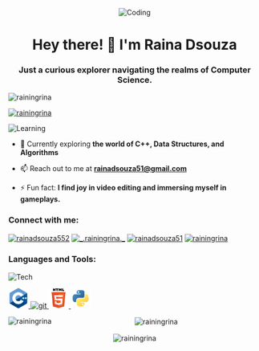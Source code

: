 <!-- Header -->
<p align="center">
  <img src="https://media.giphy.com/media/l46CbZ7KoppnBNeD6/giphy.gif" alt="Coding" width="300"/>
</p>
<h1 align="center">Hey there! 👋 I'm Raina Dsouza</h1>
<h3 align="center">Just a curious explorer navigating the realms of Computer Science.</h3>

<!-- Profile Views -->
<p align="left"> <img src="https://komarev.com/ghpvc/?username=rainingrina&label=Profile%20views&color=0e75b6&style=flat-square" alt="rainingrina" /> </p>

<!-- GitHub Trophies -->
<p align="left"> <a href="https://github.com/ryo-ma/github-profile-trophy"><img src="https://github-profile-trophy.vercel.app/?username=rainingrina" alt="rainingrina" /></a> </p>

<!-- Introduction and Learning -->
<p align="left">
  <img src="https://media.giphy.com/media/WUlplcMpOCEmTGBtBW/giphy.gif" alt="Learning" width="300"/>
</p>

- 🌱 Currently exploring **the world of C++, Data Structures, and Algorithms**

- 📫 Reach out to me at **rainadsouza51@gmail.com**

- ⚡ Fun fact: **I find joy in video editing and immersing myself in gameplays.**

<!-- Connect with me -->
<h3 align="left">Connect with me:</h3>
<p align="left">
  <a href="https://linkedin.com/in/rainadsouza552" target="blank"><img align="center" src="https://raw.githubusercontent.com/rahuldkjain/github-profile-readme-generator/master/src/images/icons/Social/linked-in-alt.svg" alt="rainadsouza552" height="30" width="40" /></a>
  <a href="https://instagram.com/_.rainingrina._" target="blank"><img align="center" src="https://raw.githubusercontent.com/rahuldkjain/github-profile-readme-generator/master/src/images/icons/Social/instagram.svg" alt="_.rainingrina._" height="30" width="40" /></a>
  <a href="https://www.hackerrank.com/rainadsouza51" target="blank"><img align="center" src="https://raw.githubusercontent.com/rahuldkjain/github-profile-readme-generator/master/src/images/icons/Social/hackerrank.svg" alt="rainadsouza51" height="30" width="40" /></a>
  <a href="https://www.leetcode.com/rainingrina" target="blank"><img align="center" src="https://raw.githubusercontent.com/rahuldkjain/github-profile-readme-generator/master/src/images/icons/Social/leet-code.svg" alt="rainingrina" height="30" width="40" /></a>
</p>

<!-- Languages and Tools -->
<h3 align="left">Languages and Tools:</h3>
<p align="left">
  <img src="https://media.giphy.com/media/ln7z2eWriiQAllfVcn/giphy.gif" alt="Tech" width="400"/>
</p>

<p align="left">
  <a href="https://www.w3schools.com/cpp/" target="_blank" rel="noreferrer">
    <img src="https://raw.githubusercontent.com/devicons/devicon/master/icons/cplusplus/cplusplus-original.svg" alt="cplusplus" width="40" height="40"/>
  </a>
  <a href="https://git-scm.com/" target="_blank" rel="noreferrer">
    <img src="https://www.vectorlogo.zone/logos/git-scm/git-scm-icon.svg" alt="git" width="40" height="40"/>
  </a>
  <a href="https://www.w3.org/html/" target="_blank" rel="noreferrer">
    <img src="https://raw.githubusercontent.com/devicons/devicon/master/icons/html5/html5-original-wordmark.svg" alt="html5" width="40" height="40"/>
  </a>
  <a href="https://www.python.org" target="_blank" rel="noreferrer">
    <img src="https://raw.githubusercontent.com/devicons/devicon/master/icons/python/python-original.svg" alt="python" width="40" height="40"/>
  </a>
</p>

<!-- Stats -->
<p align="center">
  <img align="left" src="https://github-readme-stats.vercel.app/api/top-langs?username=rainingrina&show_icons=true&locale=en&layout=compact&theme=dracula" alt="rainingrina" />
</p>

<p align="center">
  <img align="center" src="https://github-readme-stats.vercel.app/api?username=rainingrina&show_icons=true&locale=en&theme=dracula" alt="rainingrina" />
</p>

<p align="center">
  <img align="center" src="https://github-readme-streak-stats.herokuapp.com/?user=rainingrina&theme=dracula" alt="rainingrina" />
</p>
